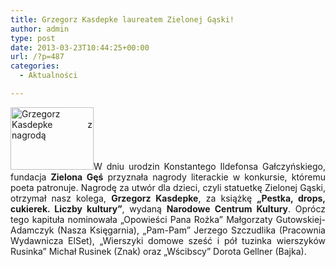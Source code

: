 ```yaml
---
title: Grzegorz Kasdepke laureatem Zielonej Gąski!
author: admin
type: post
date: 2013-03-23T10:44:25+00:00
url: /?p=487
categories:
  - Aktualności

---
```

<p style="text-align: justify;">
  <a href="http://www.ibby.pl/wp-content/uploads/2013/03/g_kasdepke.jpg" rel="lightbox[487]"><img class="alignleft size-thumbnail wp-image-488" alt="Grzegorz Kasdepke z nagrodą" src="http://www.ibby.pl/wp-content/uploads/2013/03/g_kasdepke-133x100.jpg" width="133" height="100" srcset="http://www.ibby.pl/wp-content/uploads/2013/03/g_kasdepke-133x100.jpg 133w, http://www.ibby.pl/wp-content/uploads/2013/03/g_kasdepke-266x200.jpg 266w, http://www.ibby.pl/wp-content/uploads/2013/03/g_kasdepke.jpg 700w" sizes="(max-width: 133px) 100vw, 133px" /></a>W dniu urodzin Konstantego Ildefonsa Gałczyńskiego, fundacja <strong>Zielona Gęś</strong> przyznała nagrody literackie w konkursie, któremu poeta patronuje. Nagrodę za utwór dla dzieci, czyli statuetkę Zielonej Gąski, otrzymał nasz kolega, <strong>Grzegorz Kasdepke</strong>, za książkę <strong>„Pestka, drops, cukierek. Liczby kultury”</strong>, wydaną <strong>Narodowe Centrum Kultury</strong>. Oprócz tego kapituła nominowała „Opowieści Pana Rożka” Małgorzaty Gutowskiej-Adamczyk (Nasza Księgarnia), „Pam-Pam” Jerzego Szczudlika (Pracownia Wydawnicza ElSet), „Wierszyki domowe sześć i pół tuzinka wierszyków Rusinka” Michał Rusinek (Znak) oraz „Wścibscy” Dorota Gellner (Bajka).
</p>